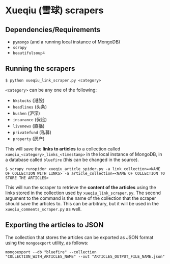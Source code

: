 # Xueqiu (雪球) scrapers

## Dependencies/Requirements
* `pymongo` (and a running local instance of MongoDB)
* `scrapy`
* `beautifulsoup4`

## Running the scrapers
```
$ python xueqiu_link_scraper.py <category>
```

`<category>` can be any one of the following: 
  * `hkstocks` (港股)
  * `headlines` (头条)
  * `hushen` (沪深)
  * `insurance` (保险)
  * `livenews` (直播)
  * `privatefund` (私募)
  * `property` (房产)

This will save the **links to articles** to a collection called `xueqiu_<category>_links_<timestamp>` in the local instance of MongoDB, in a database called `bluefire` (this can be changed in the source).

```
$ scrapy runspider xueqiu_article_spider.py -a link_collection=<NAME OF COLLECTION WITH LINKS> -a article_collection=<NAME OF COLLECTION TO STORE THE ARTICLES>
```

This will run the scraper to retrieve the **content of the articles** using the links stored in the collection used by `xueqiu_link_scraper.py`. The second argument to the command is the name of the collection that the scraper should save the articles to. This can be arbitrary, but it will be used in the `xueqiu_comments_scraper.py` as well.

## Exporting the articles to JSON

The collection that stores the articles can be exported as JSON format using the `mongoexport` utility, as follows:

```
mongoexport --db "bluefire" --collection "COLLECTION_WITH_ARTICLES_NAME" --out "ARTICLES_OUTPUT_FILE_NAME.json"
```